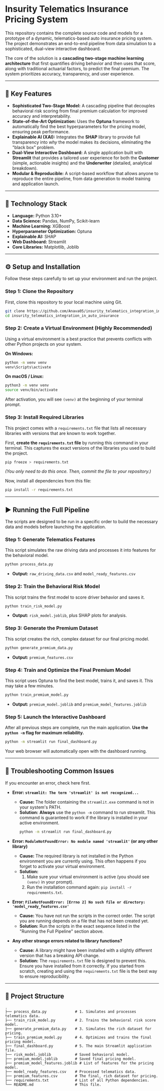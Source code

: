 # Insurity Telematics Insurance Pricing System

This repository contains the complete source code and models for a prototype of a dynamic, telematics-based auto insurance pricing system. The project demonstrates an end-to-end pipeline from data simulation to a sophisticated, dual-view interactive dashboard.

The core of the solution is a **cascading two-stage machine learning architecture** that first quantifies driving behavior and then uses that score, along with traditional actuarial factors, to predict the final premium. The system prioritizes accuracy, transparency, and user experience.

---

## 🚀 Key Features

*   **Sophisticated Two-Stage Model:** A cascading pipeline that decouples behavioral risk scoring from final premium calculation for improved accuracy and interpretability.
*   **State-of-the-Art Optimization:** Uses the **Optuna** framework to automatically find the best hyperparameters for the pricing model, ensuring peak performance.
*   **Explainable AI (XAI):** Integrates the **SHAP** library to provide full transparency into *why* the model makes its decisions, eliminating the "black box" problem.
*   **Dual-View Interactive Dashboard:** A single application built with **Streamlit** that provides a tailored user experience for both the **Customer** (simple, actionable insights) and the **Underwriter** (detailed, analytical breakdown).
*   **Modular & Reproducible:** A script-based workflow that allows anyone to reproduce the entire pipeline, from data generation to model training and application launch.

---

## 🔧 Technology Stack

*   **Language:** Python 3.10+
*   **Data Science:** Pandas, NumPy, Scikit-learn
*   **Machine Learning:** XGBoost
*   **Hyperparameter Optimization:** Optuna
*   **Explainable AI:** SHAP
*   **Web Dashboard:** Streamlit
*   **Core Libraries:** Matplotlib, Joblib

---

## ⚙️ Setup and Installation

Follow these steps carefully to set up your environment and run the project.

### Step 1: Clone the Repository

First, clone this repository to your local machine using Git.

```bash
git clone https://github.com/Anava05/insurity_telematics_integration_in_auto_insurance.git
cd insurity_telematics_integration_in_auto_insurance
```

### Step 2: Create a Virtual Environment (Highly Recommended)

Using a virtual environment is a best practice that prevents conflicts with other Python projects on your system.

**On Windows:**
```bash
python -m venv venv
venv\Scripts\activate
```

**On macOS / Linux:**
```bash
python3 -m venv venv
source venv/bin/activate
```

After activation, you will see `(venv)` at the beginning of your terminal prompt.

### Step 3: Install Required Libraries

This project comes with a `requirements.txt` file that lists all necessary libraries with versions that are known to work together.

First, **create the `requirements.txt` file** by running this command in your terminal. This captures the exact versions of the libraries you used to build the project.
```bash
pip freeze > requirements.txt
```
*(You only need to do this once. Then, commit the file to your repository.)*

Now, install all dependencies from this file:
```bash
pip install -r requirements.txt
```

---

## ▶️ Running the Full Pipeline

The scripts are designed to be run in a specific order to build the necessary data and models before launching the application.

### Step 1: Generate Telematics Features

This script simulates the raw driving data and processes it into features for the behavioral model.

```bash
python process_data.py
```
*   **Output:** `raw_driving_data.csv` and `model_ready_features.csv`

### Step 2: Train the Behavioral Risk Model

This script trains the first model to score driver behavior and saves it.

```bash
python train_risk_model.py
```
*   **Output:** `risk_model.joblib`, plus SHAP plots for analysis.

### Step 3: Generate the Premium Dataset

This script creates the rich, complex dataset for our final pricing model.

```bash
python generate_premium_data.py
```
*   **Output:** `premium_features.csv`

### Step 4: Train and Optimize the Final Premium Model

This script uses Optuna to find the best model, trains it, and saves it. This may take a few minutes.

```bash
python train_premium_model.py
```
*   **Output:** `premium_model.joblib` and `premium_model_features.joblib`

### Step 5: Launch the Interactive Dashboard

After all previous steps are complete, run the main application. **Use the `python -m` flag for maximum reliability.**

```bash
python -m streamlit run final_dashboard.py
```

Your web browser will automatically open with the dashboard running.

---

## 🐛 Troubleshooting Common Issues

If you encounter an error, check here first.

*   **Error: `streamlit: The term 'streamlit' is not recognized...`**
    *   **Cause:** The folder containing the `streamlit.exe` command is not in your system's PATH.
    *   **Solution:** **Always** use the `python -m` command to run streamlit. This command is guaranteed to work if the library is installed in your active environment.
        ```bash
        python -m streamlit run final_dashboard.py
        ```

*   **Error: `ModuleNotFoundError: No module named 'streamlit'` (or any other library)**
    *   **Cause:** The required library is not installed in the Python environment you are currently using. This often happens if you forget to activate your virtual environment.
    *   **Solution:**
        1.  Make sure your virtual environment is active (you should see `(venv)` in your prompt).
        2.  Run the installation command again: `pip install -r requirements.txt`.

*   **Error: `FileNotFoundError: [Errno 2] No such file or directory: 'model_ready_features.csv'`**
    *   **Cause:** You have not run the scripts in the correct order. The script you are running depends on a file that has not been created yet.
    *   **Solution:** Run the scripts in the exact sequence listed in the "Running the Full Pipeline" section above.

*   **Any other strange errors related to library functions?**
    *   **Cause:** A library might have been installed with a slightly different version that has a breaking API change.
    *   **Solution:** The `requirements.txt` file is designed to prevent this. Ensure you have installed from it correctly. If you started from scratch, creating and using the `requirements.txt` file is the best way to ensure reproducibility.

---

## 📁 Project Structure

```
.
├── process_data.py             # 1. Simulates and processes telematics data.
├── train_risk_model.py         # 2. Trains the behavioral risk score model.
├── generate_premium_data.py    # 3. Simulates the rich dataset for pricing.
├── train_premium_model.py      # 4. Optimizes and trains the final pricing model.
├── final_dashboard.py          # 5. The main Streamlit application file.
├── risk_model.joblib           # Saved behavioral model.
├── premium_model.joblib        # Saved final pricing model.
├── premium_model_features.joblib # List of features for the pricing model.
├── model_ready_features.csv    # Processed telematics data.
├── premium_features.csv        # The final, rich dataset for pricing.
├── requirements.txt            # List of all Python dependencies.
└── README.md                   # This file.
```

